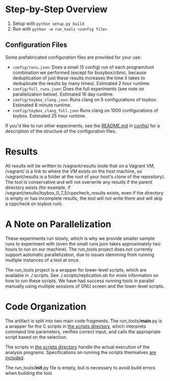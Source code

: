 # Step-by-Step Overview
1. Setup with `python setup.py build`
2. Run with `python -m run_tools <config file>`

## Configuration Files

Some prefabricated configuration files are provided for your use:
- `config/runs.json`: Does a small (5 config) run of each program/tool combination we performed (except for busybox/cbmc, because deduplication of just these results increases the time it takes  to deduplicate the results by many times). Estimated 2 hour runtime.
- `config/full_runs.json`: Does the full experiments (see note on parallelization below). Estimated 16 day runtime.
- `config/toybox_clang.json`: Runs clang on 5 configurations of toybox. Estimated 8 minute runtime.
- `config/toybox_clang_full.json` Runs clang on 1000 configurations of toybox. Estimated 25 hour runtime.

If you'd like to run other experiments, see the [README.md](config/README.md) in [config/](config) for a description of the structure of the configuration files.

# Results

All results will be written to /vagrant/results (note that on a Vagrant VM, /vagrant/ is a link to where the VM exists on the host machine, so /vagrant/results is a folder at the root of your host's clone of the repository). The tool is conservative and will not overwrite any results if the parent directory exists (for example, if /vagrant/results/toybox_0_7_5/cppcheck_results exists, even if the directory is empty or has incomplete results, the tool will not write there and will skip a cppcheck on toybox run).

# A Note on Parallelization

These experiments run slowly, which is why we provide smaller sample runs to experiment with (even the small runs.json takes approximately two hours to run on our machine). The run_tools project does not currently support automatic parallelization, due to issues stemming from running multiple instances of a tool at once.

The run_tools project is a wrapper for lower-level scripts, which are available in ./.scripts. See ./.scripts/replication.sh for more information on how to run these scripts. We have had success running tools in parallel manually using multiple sessions of GNU screen and the lower-level scripts.

# Code Organization

The artifact is split into two main code fragments. The run_tools/__main__.py is a wrapper for the C scripts in [the scripts directory](./.scripts), which interprets command line parameters, verifies correct input, and calls the appropriate script based on the selection.

The scripts in [the scripts directory](./.scripts) handle the actual execution of the analysis programs. Specifications on running the scripts themselves [are included](./.scripts/replication.txt).

The run_tools/__init__.py file is empty, but is necessary to avoid build errors when building the tool.